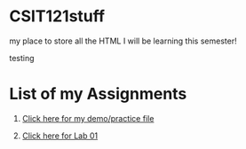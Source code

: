 # CSIT121stuff
my place to store all the HTML I will be learning this semester!

testing

<h1>List of my Assignments</h1>

<ol>

<li>

<a href="practice/demo.html">Click here for my demo/practice file</a>
  
</li>

<li><a href="lab01/aboutme.html">Click here for Lab 01</a></li>


</ol>
